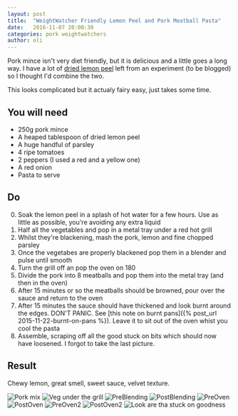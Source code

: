 ```yaml
---
layout: post
title:  "WeightWatcher Friendly Lemon Peel and Pork Meatball Pasta"
date:   2016-11-07 20:00:30
categories: pork weightwatchers
author: oli
---
```


Pork mince isn't very diet friendly, but it is delicious and a little goes a long way.  I have a lot of [dried lemon peel](http://amzn.to/2eGmcOb) left from an experiment (to be blogged) so I thought I'd combine the two.

This looks complicated but it actualy fairy easy, just takes some time.


## You will need

* 250g pork mince
* A heaped tablespoon of dried lemon peel
* A huge handful of parsley
* 4 ripe tomatoes
* 2 peppers (I used a red and a yellow one)
* A red onion
* Pasta to serve

## Do

0. Soak the lemon peel in a splash of hot water for a few hours.  Use as little as possible, you're avoiding any extra liquid
2. Half all the vegetables and pop in a metal tray under a red hot grill
3. Whilst they're blackening, mash the pork, lemon and fine chopped parsley
5. Once the vegetabes are properly blackened pop them in a blender and pulse until smooth
6. Turn the grill off an pop the oven on 180
7. Divide the pork into 8 meatballs and pop them into the metal tray (and then in the oven)
8. After 15 minutes or so the meatballs should be browned, pour over the sauce and return to the oven 
9. After 15 minutes the sauce should have thickened and look burnt around the edges.  DON'T PANIC.  See [this note on burnt pans]({% post_url 2015-11-22-burnt-on-pans %}).  Leave it to sit out of the oven whist you cool the pasta
10. Assemble, scraping off all the good stuck on bits which should now have loosened.  I forgot to take the last picture.


## Result

Chewy lemon, great smell, sweet sauce, velvet texture.

![Pork mix](/images/lemon-pork-pasta/lemon-pork-pasta-00.jpg)
![Veg under the grill](/images/lemon-pork-pasta/lemon-pork-pasta-01.jpg)
![PreBlending](/images/lemon-pork-pasta/lemon-pork-pasta-02.jpg)
![PostBlending](/images/lemon-pork-pasta/lemon-pork-pasta-03.jpg)
![PreOven](/images/lemon-pork-pasta/lemon-pork-pasta-04.jpg)
![PostOven](/images/lemon-pork-pasta/lemon-pork-pasta-05.jpg)
![PreOven2](/images/lemon-pork-pasta/lemon-pork-pasta-06.jpg)
![PostOven2](/images/lemon-pork-pasta/lemon-pork-pasta-07.jpg)
![Look are tha stuck on goodness](/images/lemon-pork-pasta/lemon-pork-pasta-08.jpg)


